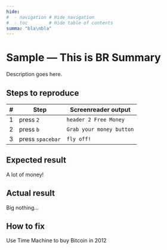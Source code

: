 ```yaml
---
hide:
#  - navigation # Hide navigation
#  - toc        # Hide table of contents
summa: "bla\nbla"
---
```


# Sample — This is BR Summary 

Description goes here.

## Steps to reproduce

|#|Step|Screenreader output|
-|-|-
1|press `2`|`header 2 Free Money`
2|press `b`|`Grab your money button`
3|press `spacebar`|`fly off!`

## Expected result

A lot of money!

## Actual result

Big nothing...

## How to fix

Use Time Machine to buy Bitcoin in 2012
